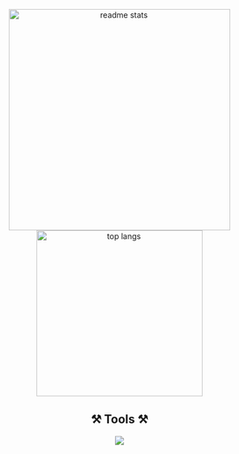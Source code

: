 <div align="center">
  <img width=400 src="https://github-readme-stats-salesp07.vercel.app/api?username=geojimas&count_private=true&show_icons=true&theme=react&rank_icon=github&border_radius=10" alt="readme stats" />
  <img width=300 src="https://github-readme-stats-salesp07.vercel.app/api/top-langs/?username=geojimas&hide=HTML&langs_count=6&layout=compact&theme=react&border_radius=10&size_weight=0.5&count_weight=0.5&exclude_repo=github-readme-stats" alt="top langs" />
 </div>
<h2 align="center">⚒️ Tools ⚒️</h2>
<div align="center">
    <img src="https://skillicons.dev/icons?i=html,sass,tailwind,javascript,typescript,vue,nuxt,react,jest,nodejs,express,firebase,git,vite" />
</div>
<!-- <div align=center>
![](http://github-profile-summary-cards.vercel.app/api/cards/repos-per-language?username=geojimas&theme=2077)
![](http://github-profile-summary-cards.vercel.app/api/cards/stats?username=geojimas&theme=2077)
</div> -->


